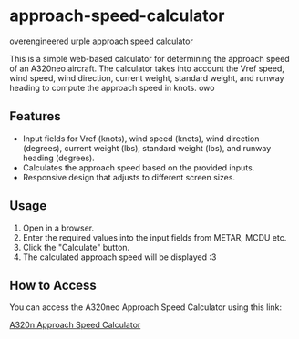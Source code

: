 # approach-speed-calculator
overengineered urple approach speed calculator

This is a simple web-based calculator for determining the approach speed of an A320neo aircraft. The calculator takes into account the Vref speed, wind speed, wind direction, current weight, standard weight, and runway heading to compute the approach speed in knots. owo

## Features

- Input fields for Vref (knots), wind speed (knots), wind direction (degrees), current weight (lbs), standard weight (lbs), and runway heading (degrees).
- Calculates the approach speed based on the provided inputs.
- Responsive design that adjusts to different screen sizes.

## Usage

1. Open in a browser.
2. Enter the required values into the input fields from METAR, MCDU etc.
3. Click the "Calculate" button.
4. The calculated approach speed will be displayed :3

## How to Access

You can access the A320neo Approach Speed Calculator using this link:

[A320n Approach Speed Calculator](https://dashydoggo.github.io/approach-speed-calculator/a320_approach_speed_calc.html)


